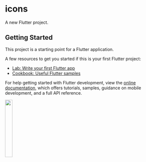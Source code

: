 # icons

A new Flutter project.

## Getting Started

This project is a starting point for a Flutter application.

A few resources to get you started if this is your first Flutter project:

- [Lab: Write your first Flutter app](https://docs.flutter.dev/get-started/codelab)
- [Cookbook: Useful Flutter samples](https://docs.flutter.dev/cookbook)

For help getting started with Flutter development, view the
[online documentation](https://docs.flutter.dev/), which offers tutorials,
samples, guidance on mobile development, and a full API reference.
<p>
<img src= "https://github.com/Meshva30/icons/assets/136339359/5873f39d-7cf7-4a87-bc33-8d2f2683c6f1"width=22% heigh=35%>
</p>
